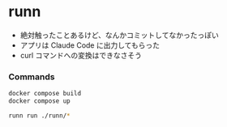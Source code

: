# runn

- 絶対触ったことあるけど、なんかコミットしてなかったっぽい
- アプリは Claude Code に出力してもらった
- curl コマンドへの変換はできなさそう

### Commands
```bash
docker compose build
docker compose up

runn run ./runn/*
```
